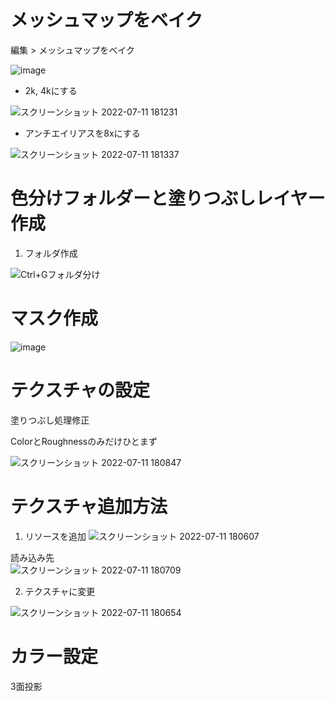 
# メッシュマップをベイク
編集 > メッシュマップをベイク

![image](https://user-images.githubusercontent.com/80798265/178239556-d9203d3f-bcf2-4699-963d-687a50adea37.png)
- 2k, 4kにする

![スクリーンショット 2022-07-11 181231](https://user-images.githubusercontent.com/80798265/178239888-9a752994-5a92-4cb4-8efc-d644ccca189c.jpg)
- アンチエイリアスを8xにする

![スクリーンショット 2022-07-11 181337](https://user-images.githubusercontent.com/80798265/178239870-b7ccca59-a13d-4ccd-b99a-e975144f3985.jpg)


#  色分けフォルダーと塗りつぶしレイヤー作成
1. フォルダ作成

![Ctrl+Gフォルダ分け](https://user-images.githubusercontent.com/80798265/178240215-27e65cd7-3ae5-4ff6-a1a6-8bc89182b2b9.jpg)

# マスク作成
![image](https://user-images.githubusercontent.com/80798265/178240157-434d43b0-57ca-4c16-be4f-235e8f1cc530.png)

# テクスチャの設定
塗りつぶし処理修正

ColorとRoughnessのみだけひとまず

![スクリーンショット 2022-07-11 180847](https://user-images.githubusercontent.com/80798265/178240324-3e05b899-b74c-4fb2-9cfd-30df509371f0.jpg)

# テクスチャ追加方法
1. リソースを追加
![スクリーンショット 2022-07-11 180607](https://user-images.githubusercontent.com/80798265/178240491-cb47825e-0d1e-4dff-91da-da5872151af8.jpg)

読み込み先  
![スクリーンショット 2022-07-11 180709](https://user-images.githubusercontent.com/80798265/178240582-77fc09d6-167f-41ef-b4c8-be37b3e223f1.jpg)

2. テクスチャに変更
 
![スクリーンショット 2022-07-11 180654](https://user-images.githubusercontent.com/80798265/178240667-73323063-6324-4dd2-b6a6-706def225676.jpg)

# カラー設定
3面投影
